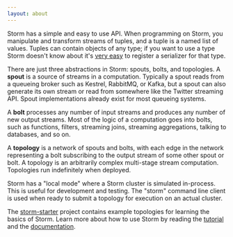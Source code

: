 ```yaml
---
layout: about
---
```


Storm has a simple and easy to use API. When programming on Storm, you manipulate and transform streams of tuples, and a tuple is a named list of values. Tuples can contain objects of any type; if you want to use a type Storm doesn't know about it's [very easy](/documentation/Serialization.html) to register a serializer for that type.

There are just three abstractions in Storm: spouts, bolts, and topologies. A **spout** is a source of streams in a computation. Typically a spout reads from a queueing broker such as Kestrel, RabbitMQ, or Kafka, but a spout can also generate its own stream or read from somewhere like the Twitter streaming API. Spout implementations already exist for most queueing systems.

A **bolt** processes any number of input streams and produces any number of new output streams. Most of the logic of a computation goes into bolts, such as functions, filters, streaming joins, streaming aggregations, talking to databases, and so on.

A **topology** is a network of spouts and bolts, with each edge in the network representing a bolt subscribing to the output stream of some other spout or bolt. A topology is an arbitrarily complex multi-stage stream computation. Topologies run indefinitely when deployed.

Storm has a "local mode" where a Storm cluster is simulated in-process. This is useful for development and testing. The "storm" command line client is used when ready to submit a topology for execution on an actual cluster.

The [storm-starter](https://github.com/apache/storm/tree/master/examples/storm-starter) project contains example topologies for learning the basics of Storm. Learn more about how to use Storm by reading the [tutorial](/documentation/Tutorial.html) and the [documentation](/documentation/Home.html).